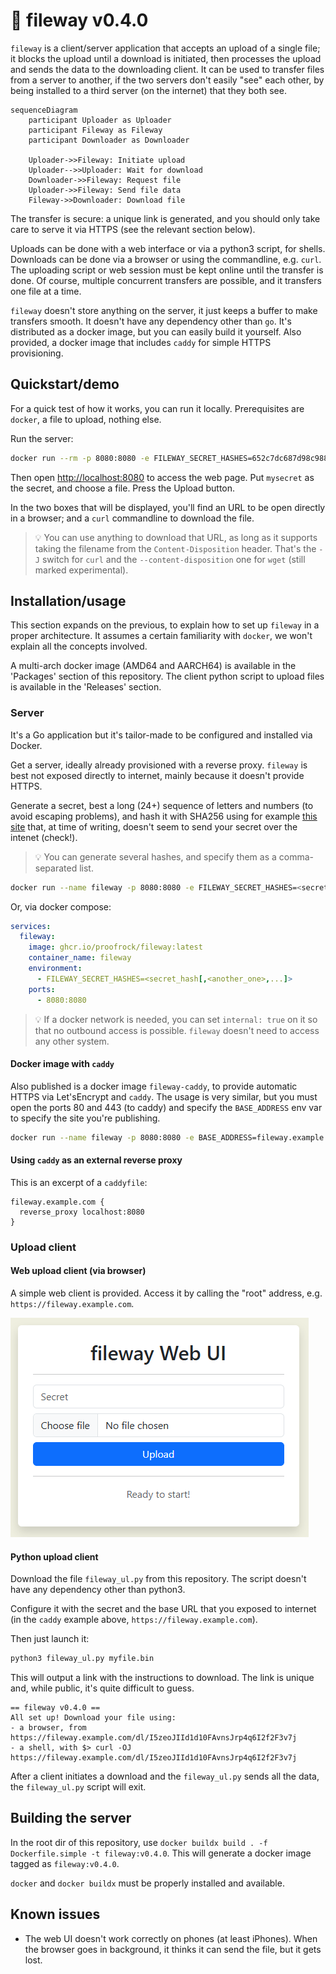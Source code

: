 # 🚠 fileway v0.4.0

`fileway` is a client/server application that accepts an upload of a single file; it blocks the upload until a download is initiated, then processes the upload and sends the data to the downloading client. It can be used to transfer files from a server to another, if the two servers don't easily "see" each other, by being installed to a third server (on the internet) that they both see.

```mermaid
sequenceDiagram
    participant Uploader as Uploader
    participant Fileway as Fileway
    participant Downloader as Downloader

    Uploader->>Fileway: Initiate upload
    Uploader-->>Uploader: Wait for download
    Downloader->>Fileway: Request file
    Uploader->>Fileway: Send file data
    Fileway->>Downloader: Download file
```

The transfer is secure: a unique link is generated, and you should only take care to serve it via HTTPS (see the relevant section below).

Uploads can be done with a web interface or via a python3 script, for shells. Downloads can be done via a browser or using the commandline, e.g. `curl`. The uploading script or web session must be kept online until the transfer is done. Of course, multiple concurrent transfers are possible, and it transfers one file at a time.

`fileway` doesn't store anything on the server, it just keeps a buffer to make transfers smooth. It doesn't have any dependency other than `go`. It's distributed as a docker image, but you can easily build it yourself. Also provided, a docker image that includes `caddy` for simple HTTPS provisioning.

## Quickstart/demo

For a quick test of how it works, you can run it locally. Prerequisites are `docker`, a file to upload, nothing else.

Run the server:

```bash
docker run --rm -p 8080:8080 -e FILEWAY_SECRET_HASHES=652c7dc687d98c9889304ed2e408c74b611e86a40caa51c4b43f1dd5913c5cd0 ghcr.io/proofrock/fileway:latest
```

Then open [http://localhost:8080](http://localhost:8080) to access the web page. Put `mysecret` as the secret, and choose a file. Press the Upload button.

In the two boxes that will be displayed, you'll find an URL to be open directly in a browser; and a `curl` commandline to download the file.

> 💡 You can use anything to download that URL, as long as it supports taking the filename from the `Content-Disposition` header. That's the `-J` switch for `curl` and the `--content-disposition` one for `wget` (still marked experimental).

## Installation/usage

This section expands on the previous, to explain how to set up `fileway` in a proper architecture. It assumes a certain familiarity with `docker`, we won't explain all the concepts involved.

A multi-arch docker image (AMD64 and AARCH64) is available in the 'Packages' section of this repository. The client python script to upload files is available in the 'Releases' section.

### Server

It's a Go application but it's tailor-made to be configured and installed via Docker.

Get a server, ideally already provisioned with a reverse proxy. `fileway` is best not exposed directly to internet, mainly because it doesn't provide HTTPS.

Generate a secret, best a long (24+) sequence of letters and numbers (to avoid escaping problems), and hash it with SHA256 using for example [this site](https://emn178.github.io/online-tools/sha256.html) that, at time of writing, doesn't seem to send your secret over the intenet
(check!).

> 💡 You can generate several hashes, and specify them as a comma-separated list.

```bash
docker run --name fileway -p 8080:8080 -e FILEWAY_SECRET_HASHES=<secret_hash[,<another_one>,...]> ghcr.io/proofrock/fileway:latest
```

Or, via docker compose:

```yaml
services:
  fileway:
    image: ghcr.io/proofrock/fileway:latest
    container_name: fileway
    environment:
      - FILEWAY_SECRET_HASHES=<secret_hash[,<another_one>,...]>
    ports:
      - 8080:8080
```

> 💡 If a docker network is needed, you can set `internal: true` on it so that no outbound access is possible. `fileway` doesn't need to access any other system.

#### Docker image with `caddy`

Also published is a docker image `fileway-caddy`, to provide automatic HTTPS via Let'sEncrypt and `caddy`. The usage is very similar, but you must open the ports 80 and 443 (to caddy) and specify the `BASE_ADDRESS` env var to specify the site you're publishing.

```bash
docker run --name fileway -p 8080:8080 -e BASE_ADDRESS=fileway.example.com -e FILEWAY_SECRET_HASHES=<secret_hash[,<another_one>,...]> ghcr.io/proofrock/fileway-caddy:latest
```

#### Using `caddy` as an external reverse proxy

This is an excerpt of a `caddyfile`:

```caddyfile
fileway.example.com {
  reverse_proxy localhost:8080
}
```

### Upload client

#### Web upload client (via browser)

A simple web client is provided. Access it by calling the "root" address, e.g. `https://fileway.example.com`.

![A screenshot of the Web UI](resources/webui.png)

#### Python upload client

Download the file `fileway_ul.py` from this repository. The script doesn't have any dependency other than python3.

Configure it with the secret and the base URL that you exposed to internet (in the `caddy` example above, `https://fileway.example.com`).

Then just launch it:

```bash
python3 fileway_ul.py myfile.bin
```

This will output a link with the instructions to download. The link is unique and, while public, it's quite difficult
to guess.

```text
== fileway v0.4.0 ==
All set up! Download your file using:
- a browser, from https://fileway.example.com/dl/I5zeoJIId1d10FAvnsJrp4q6I2f2F3v7j
- a shell, with $> curl -OJ https://fileway.example.com/dl/I5zeoJIId1d10FAvnsJrp4q6I2f2F3v7j
```

After a client initiates a download and the `fileway_ul.py` sends all the data, the `fileway_ul.py` script will exit.

## Building the server

In the root dir of this repository, use `docker buildx build . -f Dockerfile.simple -t fileway:v0.4.0`. This will generate a docker image
tagged as `fileway:v0.4.0`.

`docker` and `docker buildx` must be properly installed and available.

## Known issues

- The web UI doesn't work correctly on phones (at least iPhones). When the browser goes in background, it thinks it can send the file, but it gets lost.

